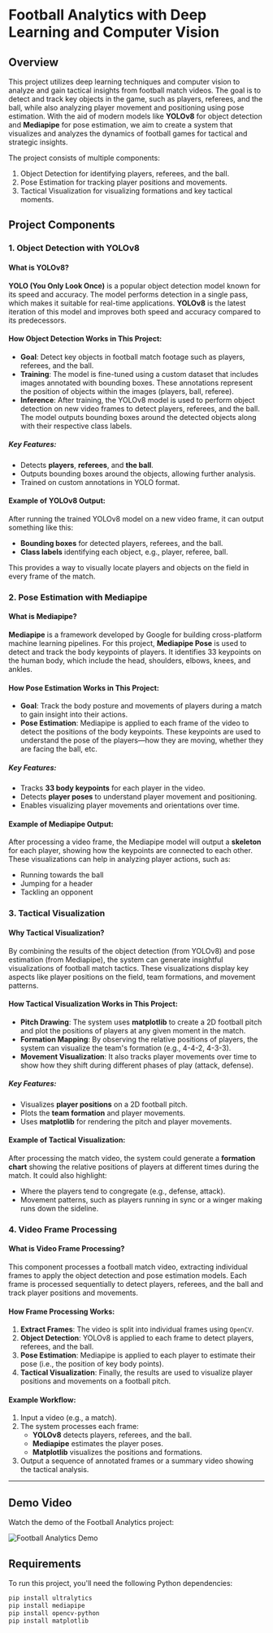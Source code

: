 # Football Analytics with Deep Learning and Computer Vision

## Overview

This project utilizes deep learning techniques and computer vision to analyze and gain tactical insights from football match videos. The goal is to detect and track key objects in the game, such as players, referees, and the ball, while also analyzing player movement and positioning using pose estimation. With the aid of modern models like **YOLOv8** for object detection and **Mediapipe** for pose estimation, we aim to create a system that visualizes and analyzes the dynamics of football games for tactical and strategic insights.

The project consists of multiple components:
1. Object Detection for identifying players, referees, and the ball.
2. Pose Estimation for tracking player positions and movements.
3. Tactical Visualization for visualizing formations and key tactical moments.

## Project Components

### 1. **Object Detection with YOLOv8**

#### What is YOLOv8?
**YOLO (You Only Look Once)** is a popular object detection model known for its speed and accuracy. The model performs detection in a single pass, which makes it suitable for real-time applications. **YOLOv8** is the latest iteration of this model and improves both speed and accuracy compared to its predecessors.

#### How Object Detection Works in This Project:
- **Goal**: Detect key objects in football match footage such as players, referees, and the ball.
- **Training**: The model is fine-tuned using a custom dataset that includes images annotated with bounding boxes. These annotations represent the position of objects within the images (players, ball, referee).
- **Inference**: After training, the YOLOv8 model is used to perform object detection on new video frames to detect players, referees, and the ball. The model outputs bounding boxes around the detected objects along with their respective class labels.

##### Key Features:
- Detects **players**, **referees**, and **the ball**.
- Outputs bounding boxes around the objects, allowing further analysis.
- Trained on custom annotations in YOLO format.

#### Example of YOLOv8 Output:
After running the trained YOLOv8 model on a new video frame, it can output something like this:
- **Bounding boxes** for detected players, referees, and the ball.
- **Class labels** identifying each object, e.g., player, referee, ball.

This provides a way to visually locate players and objects on the field in every frame of the match.

### 2. **Pose Estimation with Mediapipe**

#### What is Mediapipe?
**Mediapipe** is a framework developed by Google for building cross-platform machine learning pipelines. For this project, **Mediapipe Pose** is used to detect and track the body keypoints of players. It identifies 33 keypoints on the human body, which include the head, shoulders, elbows, knees, and ankles.

#### How Pose Estimation Works in This Project:
- **Goal**: Track the body posture and movements of players during a match to gain insight into their actions.
- **Pose Estimation**: Mediapipe is applied to each frame of the video to detect the positions of the body keypoints. These keypoints are used to understand the pose of the players—how they are moving, whether they are facing the ball, etc.

##### Key Features:
- Tracks **33 body keypoints** for each player in the video.
- Detects **player poses** to understand player movement and positioning.
- Enables visualizing player movements and orientations over time.

#### Example of Mediapipe Output:
After processing a video frame, the Mediapipe model will output a **skeleton** for each player, showing how the keypoints are connected to each other. These visualizations can help in analyzing player actions, such as:
- Running towards the ball
- Jumping for a header
- Tackling an opponent

### 3. **Tactical Visualization**

#### Why Tactical Visualization?
By combining the results of the object detection (from YOLOv8) and pose estimation (from Mediapipe), the system can generate insightful visualizations of football match tactics. These visualizations display key aspects like player positions on the field, team formations, and movement patterns.

#### How Tactical Visualization Works in This Project:
- **Pitch Drawing**: The system uses **matplotlib** to create a 2D football pitch and plot the positions of players at any given moment in the match.
- **Formation Mapping**: By observing the relative positions of players, the system can visualize the team's formation (e.g., 4-4-2, 4-3-3).
- **Movement Visualization**: It also tracks player movements over time to show how they shift during different phases of play (attack, defense).

##### Key Features:
- Visualizes **player positions** on a 2D football pitch.
- Plots the **team formation** and player movements.
- Uses **matplotlib** for rendering the pitch and player movements.

#### Example of Tactical Visualization:
After processing the match video, the system could generate a **formation chart** showing the relative positions of players at different times during the match. It could also highlight:
- Where the players tend to congregate (e.g., defense, attack).
- Movement patterns, such as players running in sync or a winger making runs down the sideline.

### 4. **Video Frame Processing**

#### What is Video Frame Processing?
This component processes a football match video, extracting individual frames to apply the object detection and pose estimation models. Each frame is processed sequentially to detect players, referees, and the ball and track player positions and movements.

#### How Frame Processing Works:
1. **Extract Frames**: The video is split into individual frames using `OpenCV`.
2. **Object Detection**: YOLOv8 is applied to each frame to detect players, referees, and the ball.
3. **Pose Estimation**: Mediapipe is applied to each player to estimate their pose (i.e., the position of key body points).
4. **Tactical Visualization**: Finally, the results are used to visualize player positions and movements on a football pitch.

#### Example Workflow:
1. Input a video (e.g., a match).
2. The system processes each frame:
   - **YOLOv8** detects players, referees, and the ball.
   - **Mediapipe** estimates the player poses.
   - **Matplotlib** visualizes the positions and formations.
3. Output a sequence of annotated frames or a summary video showing the tactical analysis.

---

## Demo Video

Watch the demo of the Football Analytics project:

![Football Analytics Demo](Streamlit%20web%20app/outputs/Demo_1_result.gif)


## Requirements

To run this project, you'll need the following Python dependencies:

```bash
pip install ultralytics
pip install mediapipe
pip install opencv-python
pip install matplotlib
